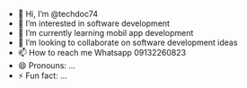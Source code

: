 - 👋 Hi, I’m @techdoc74
- 👀 I’m interested in software development 
- 🌱 I’m currently learning mobil app development
- 💞️ I’m looking to collaborate on software development ideas 
- 📫 How to reach me Whatsapp 09132260823
- 😄 Pronouns: ...
- ⚡ Fun fact: ...

<!---
techdoc74/techdoc74 is a ✨ special ✨ repository because its `README.md` (this file) appears on your GitHub profile.
You can click the Preview link to take a look at your changes.
--->
